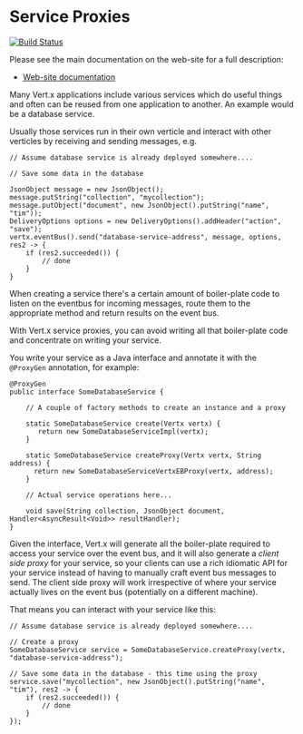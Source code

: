 # Service Proxies

[![Build Status](https://travis-ci.org/vert-x3/vertx-service-proxy.svg?branch=master?branch=master)](https://travis-ci.org/vert-x3/vertx-service-proxy)

Please see the main documentation on the web-site for a full description:

* [Web-site documentation](https://vertx.io/docs/vertx-service-proxy/java/)

Many Vert.x applications include various services which do useful things and often can be reused from one application
to another. An example would be a database service.

Usually those services run in their own verticle and interact with other verticles by receiving and sending messages, e.g.

    // Assume database service is already deployed somewhere....

    // Save some data in the database

    JsonObject message = new JsonObject();
    message.putString("collection", "mycollection");
    message.putObject("document", new JsonObject().putString("name", "tim"));
    DeliveryOptions options = new DeliveryOptions().addHeader("action", "save");
    vertx.eventBus().send("database-service-address", message, options, res2 -> {
        if (res2.succeeded()) {
            // done
        }
    }


When creating a service there's a certain amount of boiler-plate code to listen on the eventbus for incoming messages,
route them to the appropriate method and return results on the event bus.

With Vert.x service proxies, you can avoid writing all that boiler-plate code and concentrate on writing your service.

You write your service as a Java interface and annotate it with the `@ProxyGen` annotation, for example:

    @ProxyGen
    public interface SomeDatabaseService {

        // A couple of factory methods to create an instance and a proxy

        static SomeDatabaseService create(Vertx vertx) {
           return new SomeDatabaseServiceImpl(vertx);
        }

        static SomeDatabaseService createProxy(Vertx vertx, String address) {
          return new SomeDatabaseServiceVertxEBProxy(vertx, address);
        }

        // Actual service operations here...

        void save(String collection, JsonObject document, Handler<AsyncResult<Void>> resultHandler);
    }

Given the interface, Vert.x will generate all the boiler-plate required to access your service over the event bus, and it
will also generate a *client side proxy* for your service, so your clients can use a rich idiomatic API for your
service instead of having to manually craft event bus messages to send. The client side proxy will work irrespective
of where your service actually lives on the event bus (potentially on a different machine).

That means you can interact with your service like this:

    // Assume database service is already deployed somewhere....

    // Create a proxy
    SomeDatabaseService service = SomeDatabaseService.createProxy(vertx, "database-service-address");

    // Save some data in the database - this time using the proxy
    service.save("mycollection", new JsonObject().putString("name", "tim"), res2 -> {
        if (res2.succeeded()) {
            // done
        }
    });
